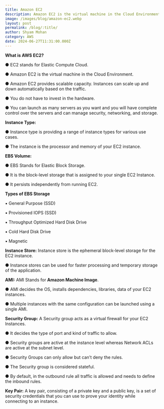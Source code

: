```yaml
---
title: Amazon EC2
description: Amazon EC2 is the virtual machine in the Cloud Environment.
image: /images/blog/amazon-ec2.webp
layout: post
permalink: /blog/:title/
author: Shyam Mohan
category: AWS
date: 2024-06-27T11:31:00.000Z
---
```



**What is AWS EC2?**

● EC2 stands for Elastic Compute Cloud.

● Amazon EC2 is the virtual machine in the Cloud Environment.

● Amazon EC2 provides scalable capacity. Instances can scale up and down automatically based on the traffic.

● You do not have to invest in the hardware.

● You can launch as many servers as you want and you will have complete control over the servers and can manage security, networking, and storage.


**Instance Type:**

  

● Instance type is providing a range of instance types for various use cases.

● The instance is the processor and memory of your EC2 instance.

**EBS Volume:**

● EBS Stands for Elastic Block Storage.

● It is the block-level storage that is assigned to your single EC2 Instance.

● It persists independently from running EC2.

**Types of EBS Storage**

▪ General Purpose (SSD)

▪ Provisioned IOPS (SSD)

▪ Throughput Optimized Hard Disk Drive

▪ Cold Hard Disk Drive

▪ Magnetic

**Instance Store:** Instance store is the ephemeral block-level storage for the EC2 instance.

● Instance stores can be used for faster processing and temporary storage of the application.

**AMI:** AMI Stands for **Amazon Machine Image**.

● AMI decides the OS, installs dependencies, libraries, data of your EC2 instances.

● Multiple instances with the same configuration can be launched using a single AMI.

**Security Group:** A Security group acts as a virtual firewall for your EC2 Instances.

● It decides the type of port and kind of traffic to allow.

● Security groups are active at the instance level whereas Network ACLs are active at the subnet level.

● Security Groups can only allow but can’t deny the rules.

● The Security group is considered stateful.

● By default, in the outbound rule all traffic is allowed and needs to define the inbound rules.


**Key Pair:** A key pair, consisting of a private key and a public key, is a set of security credentials that you can use to prove your identity while connecting to an instance.
